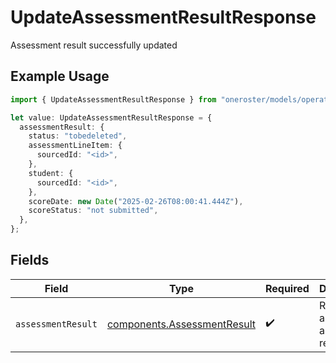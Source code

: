 # UpdateAssessmentResultResponse

Assessment result successfully updated

## Example Usage

```typescript
import { UpdateAssessmentResultResponse } from "oneroster/models/operations";

let value: UpdateAssessmentResultResponse = {
  assessmentResult: {
    status: "tobedeleted",
    assessmentLineItem: {
      sourcedId: "<id>",
    },
    student: {
      sourcedId: "<id>",
    },
    scoreDate: new Date("2025-02-26T08:00:41.444Z"),
    scoreStatus: "not submitted",
  },
};
```

## Fields

| Field                                                                      | Type                                                                       | Required                                                                   | Description                                                                |
| -------------------------------------------------------------------------- | -------------------------------------------------------------------------- | -------------------------------------------------------------------------- | -------------------------------------------------------------------------- |
| `assessmentResult`                                                         | [components.AssessmentResult](../../models/components/assessmentresult.md) | :heavy_check_mark:                                                         | Represents an assessment result.                                           |